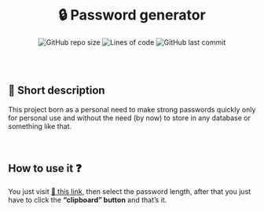 <h1 align="center">🔒 Password generator</h1>

<p align="center">
	<img alt="GitHub repo size" src="https://img.shields.io/github/repo-size/blackc0mb/gpwd">
	<img alt="Lines of code" src="https://img.shields.io/tokei/lines/github/blackc0mb/gpwd">
	<img alt="GitHub last commit" src="https://img.shields.io/github/last-commit/blackc0mb/gpwd">
</p><br/><br/>

## 📌 Short description  
This project born as a personal need to make strong passwords quickly only for personal use and without the need (by now) to store in any database or something like that.<br/><br/><br/>



## How to use it ❓  
You just visit <a href="https://tmorales.dev/gpwd/" target="_blank">🔗 this link,</a> then select the password length, after that you just have to click the **“clipboard” button** and that’s it.